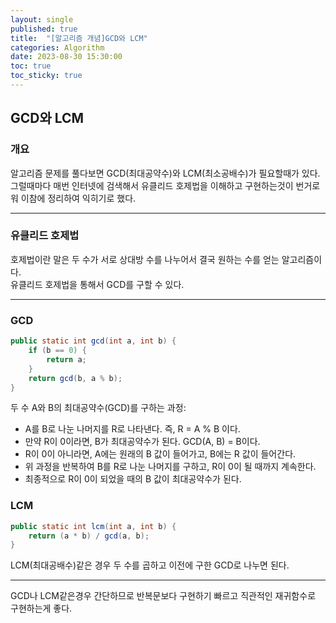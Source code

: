 ```yaml
---
layout: single
published: true
title:  "[알고리즘 개념]GCD와 LCM"
categories: Algorithm
date: 2023-08-30 15:30:00
toc: true
toc_sticky: true
---
```


## GCD와 LCM

### 개요
알고리즘 문제를 풀다보면 GCD(최대공약수)와 LCM(최소공배수)가 필요할때가 있다. 그럴때마다 매번 인터넷에 검색해서 유클리드 호제법을 이해하고 구현하는것이 번거로워 이참에 정리하여 익히기로 했다.

----------------

### 유클리드 호제법

호제법이란 말은 두 수가 서로 상대방 수를 나누어서 결국 원하는 수를 얻는 알고리즘이다.  
유클리드 호제법을 통해서 GCD를 구할 수 있다.



----------------

### GCD

```java
public static int gcd(int a, int b) {
    if (b == 0) {
        return a;
    }
    return gcd(b, a % b);
}
```

두 수 A와 B의 최대공약수(GCD)를 구하는 과정:
* A를 B로 나눈 나머지를 R로 나타낸다. 즉, R = A % B 이다.
* 만약 R이 0이라면, B가 최대공약수가 된다. GCD(A, B) = B이다.
* R이 0이 아니라면, A에는 원래의 B 값이 들어가고, B에는 R 값이 들어간다.
* 위 과정을 반복하여 B를 R로 나눈 나머지를 구하고, R이 0이 될 때까지 계속한다.
* 최종적으로 R이 0이 되었을 때의 B 값이 최대공약수가 된다.




### LCM

```java
public static int lcm(int a, int b) {
    return (a * b) / gcd(a, b); 
}
```

LCM(최대공배수)같은 경우 두 수를 곱하고 이전에 구한 GCD로 나누면 된다.


----------------

GCD나 LCM같은경우 간단하므로 반복문보다 구현하기 빠르고 직관적인 재귀함수로 구현하는게 좋다.



